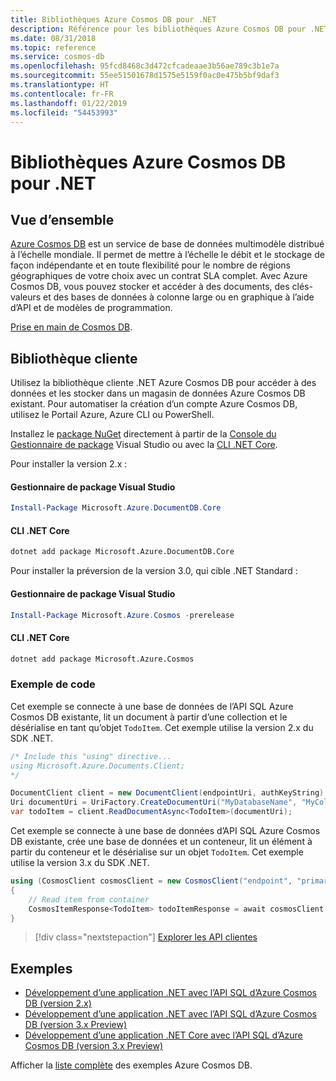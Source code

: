 ```yaml
---
title: Bibliothèques Azure Cosmos DB pour .NET
description: Référence pour les bibliothèques Azure Cosmos DB pour .NET
ms.date: 08/31/2018
ms.topic: reference
ms.service: cosmos-db
ms.openlocfilehash: 95fcd8468c3d472cfcadeaae3b56ae789c3b1e7a
ms.sourcegitcommit: 55ee51501678d1575e5159f0ac0e475b5bf9daf3
ms.translationtype: HT
ms.contentlocale: fr-FR
ms.lasthandoff: 01/22/2019
ms.locfileid: "54453993"
---
```

# <a name="azure-cosmos-db-libraries-for-net"></a>Bibliothèques Azure Cosmos DB pour .NET

## <a name="overview"></a>Vue d’ensemble

[Azure Cosmos DB](https://docs.microsoft.com/azure/cosmos-db/introduction) est un service de base de données multimodèle distribué à l’échelle mondiale. Il permet de mettre à l’échelle le débit et le stockage de façon indépendante et en toute flexibilité pour le nombre de régions géographiques de votre choix avec un contrat SLA complet. Avec Azure Cosmos DB, vous pouvez stocker et accéder à des documents, des clés-valeurs et des bases de données à colonne large ou en graphique à l’aide d’API et de modèles de programmation. 

[Prise en main de Cosmos DB](https://docs.microsoft.com/azure/cosmos-db/create-sql-api-dotnet).

## <a name="client-library"></a>Bibliothèque cliente

Utilisez la bibliothèque cliente .NET Azure Cosmos DB pour accéder à des données et les stocker dans un magasin de données Azure Cosmos DB existant. Pour automatiser la création d’un compte Azure Cosmos DB, utilisez le Portail Azure, Azure CLI ou PowerShell.

Installez le [package NuGet](https://www.nuget.org/packages/Microsoft.Azure.DocumentDB.Core) directement à partir de la [Console du Gestionnaire de package][PackageManager] Visual Studio ou avec la [CLI .NET Core][DotNetCLI].

Pour installer la version 2.x :

#### <a name="visual-studio-package-manager"></a>Gestionnaire de package Visual Studio

```powershell
Install-Package Microsoft.Azure.DocumentDB.Core
```

#### <a name="net-core-cli"></a>CLI .NET Core

```bash
dotnet add package Microsoft.Azure.DocumentDB.Core
```

Pour installer la préversion de la version 3.0, qui cible .NET Standard : 

#### <a name="visual-studio-package-manager"></a>Gestionnaire de package Visual Studio

```powershell
Install-Package Microsoft.Azure.Cosmos -prerelease
```

#### <a name="net-core-cli"></a>CLI .NET Core

```bash
dotnet add package Microsoft.Azure.Cosmos
```


### <a name="code-example"></a>Exemple de code

Cet exemple se connecte à une base de données de l’API SQL Azure Cosmos DB existante, lit un document à partir d’une collection et le désérialise en tant qu’objet `TodoItem`. Cet exemple utilise la version 2.x du SDK .NET.   

```csharp
/* Include this "using" directive...
using Microsoft.Azure.Documents.Client;
*/

DocumentClient client = new DocumentClient(endpointUri, authKeyString);
Uri documentUri = UriFactory.CreateDocumentUri("MyDatabaseName", "MyCollectionName", "DocumentId");
var todoItem = client.ReadDocumentAsync<TodoItem>(documentUri);
```

Cet exemple se connecte à une base de données d’API SQL Azure Cosmos DB existante, crée une base de données et un conteneur, lit un élément à partir du conteneur et le désérialise sur un objet `TodoItem`. Cet exemple utilise la version 3.x du SDK .NET.   

```csharp
using (CosmosClient cosmosClient = new CosmosClient("endpoint", "primaryKey"))
{
    // Read item from container
    CosmosItemResponse<TodoItem> todoItemResponse = await cosmosClient.Databases["DatabaseId"].Containers["ContainerId"].Items.ReadItemAsync<TodoItem>("partitionKeyValue", "ItemId");
}
```

> [!div class="nextstepaction"]
> [Explorer les API clientes](/dotnet/api/overview/azure/cosmosdb/client)

## <a name="samples"></a>Exemples

* [Développement d’une application .NET avec l’API SQL d’Azure Cosmos DB (version 2.x)](https://github.com/Azure-Samples/documentdb-dotnet-todo-app/)
* [Développement d’une application .NET avec l’API SQL d’Azure Cosmos DB (version 3.x Preview)](https://github.com/Azure-Samples/cosmos-dotnet-todo-app/)
* [Développement d’une application .NET Core avec l’API SQL d’Azure Cosmos DB (version 3.x Preview)](https://github.com/Azure-Samples/cosmos-dotnet-core-getting-started)

Afficher la [liste complète](https://azure.microsoft.com/resources/samples/?platform=dotnet&term=cosmosdb) des exemples Azure Cosmos DB.

[PackageManager]: https://docs.microsoft.com/nuget/tools/package-manager-console
[DotNetCLI]: https://docs.microsoft.com/dotnet/core/tools/dotnet-add-package
